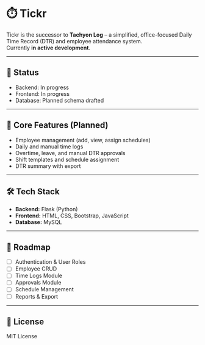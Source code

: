 # ⏱️ Tickr

Tickr is the successor to **Tachyon Log** – a simplified, office-focused Daily Time Record (DTR) and employee attendance system.  
Currently **in active development**.

---

## 🚧 Status
- Backend: In progress  
- Frontend: In progress  
- Database: Planned schema drafted  

---

## 🔑 Core Features (Planned)
- Employee management (add, view, assign schedules)  
- Daily and manual time logs  
- Overtime, leave, and manual DTR approvals  
- Shift templates and schedule assignment  
- DTR summary with export  

---

## 🛠️ Tech Stack
- **Backend:** Flask (Python)  
- **Frontend:** HTML, CSS, Bootstrap, JavaScript  
- **Database:** MySQL 

---

## 📌 Roadmap
- [ ] Authentication & User Roles  
- [ ] Employee CRUD  
- [ ] Time Logs Module  
- [ ] Approvals Module  
- [ ] Schedule Management  
- [ ] Reports & Export  

---

## 📄 License
MIT License